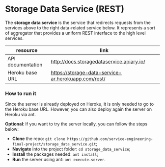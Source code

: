 # Storage Data Service (REST)

The **storage data service** is the service that redirects requests from the services above to the right data-related service below. It represents a sort of aggregator that provides a uniform REST interface to the high level services.

| resource | link |
|----------|------|
| API documentation | http://docs.storagedataservice.apiary.io/ |
| Heroku base URL | https://storage-data-service-ar.herokuapp.com/rest/ |

### How to run it
Since the server is already deployed on Heroku, it is only needed to go to the Heroku base URL. However, you can also deploy again the server on Heroku via ant.

**Optional**: If you want to try the server locally, you can follow the steps below:
* **Clone** the repo: `git clone https://github.com/service-engineering-final-project/storage_data_service.git`;
* **Navigate** into the project folder: `cd storage_data_service`;
* **Install** the packages needed: `ant install`;
* **Run** the server using ant: `ant execute.server`.